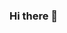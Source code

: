 ### Hi there 👋

<!--
**Luoyongjia/Luoyongjia** is a ✨ _special_ ✨ repository because its `README.md` (this file) appears on your GitHub profile.

Here are some ideas to get you started:

- 🔭 I’m currently working on ...
🌱 I’m currently learning JAVA
- 👯 I’m looking to collaborate on ...
- 🤔 I’m looking for help with ...
- 💬 Ask me about ...
📫 How to reach me: luoyongjiavb@gmail.com
- 😄 Pronouns: ...
- ⚡ Fun fact: ...
-->
